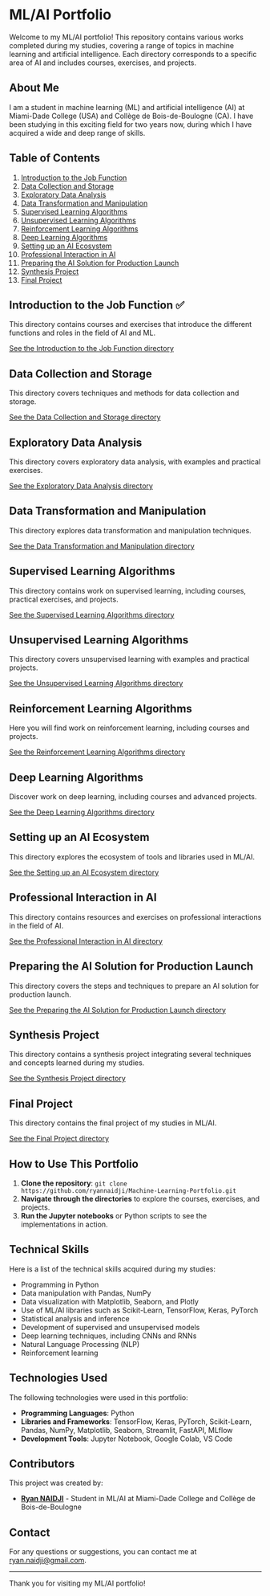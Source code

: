 # ML/AI Portfolio

Welcome to my ML/AI portfolio! This repository contains various works completed during my studies, covering a range of topics in machine learning and artificial intelligence. Each directory corresponds to a specific area of AI and includes courses, exercises, and projects.

## About Me

I am a student in machine learning (ML) and artificial intelligence (AI) at Miami-Dade College (USA) and Collège de Bois-de-Boulogne (CA). I have been studying in this exciting field for two years now, during which I have acquired a wide and deep range of skills.

## Table of Contents

1. [Introduction to the Job Function](#introduction-to-the-job-function)
2. [Data Collection and Storage](#data-collection-and-storage)
3. [Exploratory Data Analysis](#exploratory-data-analysis)
4. [Data Transformation and Manipulation](#data-transformation-and-manipulation)
5. [Supervised Learning Algorithms](#supervised-learning-algorithms)
6. [Unsupervised Learning Algorithms](#unsupervised-learning-algorithms)
7. [Reinforcement Learning Algorithms](#reinforcement-learning-algorithms)
8. [Deep Learning Algorithms](#deep-learning-algorithms)
9. [Setting up an AI Ecosystem](#setting-up-an-ai-ecosystem)
10. [Professional Interaction in AI](#professional-interaction-in-ai)
11. [Preparing the AI Solution for Production Launch](#preparing-the-ai-solution-for-production-launch)
12. [Synthesis Project](#synthesis-project)
13. [Final Project](#final-project)

## Introduction to the Job Function :white_check_mark:

This directory contains courses and exercises that introduce the different functions and roles in the field of AI and ML.

[See the Introduction to the Job Function directory](./IntroductionToTheJobFunction)

## Data Collection and Storage

This directory covers techniques and methods for data collection and storage.

[See the Data Collection and Storage directory](./DataCollectionAndStorage)

## Exploratory Data Analysis

This directory covers exploratory data analysis, with examples and practical exercises.

[See the Exploratory Data Analysis directory](./ExploratoryDataAnalysis)

## Data Transformation and Manipulation

This directory explores data transformation and manipulation techniques.

[See the Data Transformation and Manipulation directory](./DataTransformationAndManipulation)

## Supervised Learning Algorithms

This directory contains work on supervised learning, including courses, practical exercises, and projects.

[See the Supervised Learning Algorithms directory](./SupervisedLearningAlgorithms)

## Unsupervised Learning Algorithms

This directory covers unsupervised learning with examples and practical projects.

[See the Unsupervised Learning Algorithms directory](./UnsupervisedLearningAlgorithms)

## Reinforcement Learning Algorithms

Here you will find work on reinforcement learning, including courses and projects.

[See the Reinforcement Learning Algorithms directory](./ReinforcementLearningAlgorithms)

## Deep Learning Algorithms

Discover work on deep learning, including courses and advanced projects.

[See the Deep Learning Algorithms directory](./DeepLearningAlgorithms)

## Setting up an AI Ecosystem

This directory explores the ecosystem of tools and libraries used in ML/AI.

[See the Setting up an AI Ecosystem directory](./SettingUpAnAIEcosystem)

## Professional Interaction in AI

This directory contains resources and exercises on professional interactions in the field of AI.

[See the Professional Interaction in AI directory](./ProfessionalInteractionInAI)

## Preparing the AI Solution for Production Launch

This directory covers the steps and techniques to prepare an AI solution for production launch.

[See the Preparing the AI Solution for Production Launch directory](./PreparingTheAISolutionForProductionLaunch)

## Synthesis Project

This directory contains a synthesis project integrating several techniques and concepts learned during my studies.

[See the Synthesis Project directory](./SynthesisProject)

## Final Project

This directory contains the final project of my studies in ML/AI.

[See the Final Project directory](./FinalProject)

## How to Use This Portfolio

1. **Clone the repository**: `git clone https://github.com/ryannaidji/Machine-Learning-Portfolio.git`
2. **Navigate through the directories** to explore the courses, exercises, and projects.
3. **Run the Jupyter notebooks** or Python scripts to see the implementations in action.

## Technical Skills

Here is a list of the technical skills acquired during my studies:

- Programming in Python
- Data manipulation with Pandas, NumPy
- Data visualization with Matplotlib, Seaborn, and Plotly
- Use of ML/AI libraries such as Scikit-Learn, TensorFlow, Keras, PyTorch
- Statistical analysis and inference
- Development of supervised and unsupervised models
- Deep learning techniques, including CNNs and RNNs
- Natural Language Processing (NLP)
- Reinforcement learning

## Technologies Used

The following technologies were used in this portfolio:

- **Programming Languages**: Python
- **Libraries and Frameworks**: TensorFlow, Keras, PyTorch, Scikit-Learn, Pandas, NumPy, Matplotlib, Seaborn, Streamlit, FastAPI, MLflow
- **Development Tools**: Jupyter Notebook, Google Colab, VS Code

## Contributors

This project was created by:
- **[Ryan NAIDJI](https://github.com/ryannaidji)** - Student in ML/AI at Miami-Dade College and Collège de Bois-de-Boulogne

## Contact

For any questions or suggestions, you can contact me at [ryan.naidji@gmail.com](mailto:ryan.naidji@gmail.com).

---

Thank you for visiting my ML/AI portfolio!
